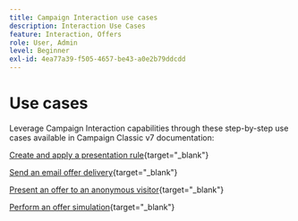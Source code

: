```yaml
---
title: Campaign Interaction use cases
description: Interaction Use Cases
feature: Interaction, Offers
role: User, Admin
level: Beginner
exl-id: 4ea77a39-f505-4657-be43-a0e2b79ddcdd
---
```

# Use cases

Leverage Campaign Interaction capabilities through these step-by-step use cases available in Campaign Classic v7 documentation:

[Create and apply a presentation rule](https://experienceleague.adobe.com/docs/campaign-classic/using/managing-offers/case-study/presentation-rules.html){target="_blank"}

[Send an email offer delivery](https://experienceleague.adobe.com/docs/campaign-classic/using/managing-offers/case-study/offers-on-an-outbound-channel.html){target="_blank"}

[Present an offer to an anonymous visitor](https://experienceleague.adobe.com/docs/campaign-classic/using/managing-offers/case-study/offers-on-an-outbound-channel.html){target="_blank"}

[Perform an offer simulation](https://experienceleague.adobe.com/docs/campaign-classic/using/managing-offers/case-study/offers-on-an-outbound-channel.html){target="_blank"}
